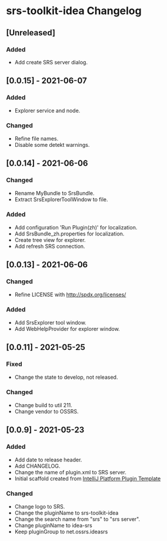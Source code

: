 <!-- Keep a Changelog guide -> https://keepachangelog.com -->

# srs-toolkit-idea Changelog

## [Unreleased]
### Added
- Add create SRS server dialog.

## [0.0.15] - 2021-06-07
### Added
- Explorer service and node.
### Changed
- Refine file names.
- Disable some detekt warnings.

## [0.0.14] - 2021-06-06
### Changed
- Rename MyBundle to SrsBundle.
- Extract SrsExplorerToolWindow to file.
### Added
- Add configuration 'Run Plugin(zh)' for localization.
- Add SrsBundle_zh.properties for localization.
- Create tree view for explorer.
- Add refresh SRS connection.

## [0.0.13] - 2021-06-06
### Changed
- Refine LICENSE with http://spdx.org/licenses/
### Added
- Add SrsExplorer tool window.
- Add WebHelpProvider for explorer window.

## [0.0.11] - 2021-05-25
### Fixed
- Change the state to develop, not released.
### Changed
- Change build to util 211.
- Change vendor to OSSRS.

## [0.0.9] - 2021-05-23
### Added
- Add date to release header.
- Add CHANGELOG.
- Change the name of plugin.xml to SRS server.
- Initial scaffold created from [IntelliJ Platform Plugin Template](https://github.com/JetBrains/intellij-platform-plugin-template)
### Changed
- Change logo to SRS.
- Change the pluginName to srs-toolkit-idea
- Change the search name from "srs" to "srs server".
- Change pluginName to idea-srs
- Keep pluginGroup to net.ossrs.ideasrs
